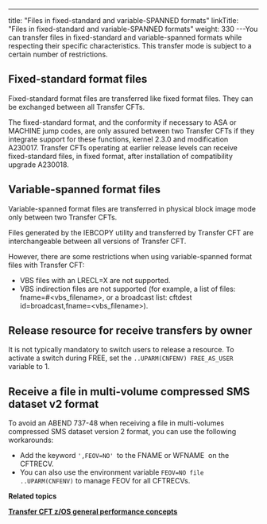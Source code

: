---
title: "Files in fixed-standard and variable-SPANNED formats"
linkTitle: "Files in fixed-standard and variable-SPANNED formats"
weight: 330
---You can transfer files in fixed-standard and variable-spanned formats while respecting their specific characteristics. This transfer mode is subject to a certain number of restrictions.

## Fixed-standard format files

Fixed-standard format files are transferred like fixed format files. They can be exchanged between all Transfer CFTs.

The fixed-standard format, and the conformity if necessary to ASA or MACHINE jump codes, are only assured between two Transfer CFTs if they integrate support for these functions, kernel 2.3.0 and modification A230017. Transfer CFTs operating at earlier release levels can receive fixed-standard files, in fixed format, after installation of compatibility upgrade A230018.

## Variable-spanned format files

Variable-spanned format files are transferred in physical block image mode only between two Transfer CFTs.

Files generated by the IEBCOPY utility and transferred by Transfer CFT are interchangeable between all versions of Transfer CFT.

However, there are some restrictions when using variable-spanned format files with Transfer CFT:

* VBS files with an LRECL=X are not supported.
* VBS indirection files are not supported (for example, a list of files: fname=#&lt;vbs_filename>, or a broadcast list: cftdest id=broadcast,fname=&lt;vbs_filename>).

## Release resource for receive transfers by owner

It is not typically mandatory to switch users to release a resource. To activate a switch during FREE, set the `..UPARM(CNFENV) FREE_AS_USER` variable to 1.

## Receive a file in multi-volume compressed SMS dataset v2 format

To avoid an ABEND 737-48 when receiving a file in multi-volumes compressed SMS dataset version 2 format, you can use the following workarounds:

* Add the keyword `',FEOV=NO' `to the FNAME or WFNAME  on the CFTRECV.
* You can also use the environment variable `FEOV=NO file ..UPARM(CNFENV)` to manage FEOV for all CFTRECVs.

****Related topics****

****[Transfer CFT z/OS general performance concepts](../../zos_performance)****
